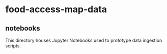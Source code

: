 # food-access-map-data
## notebooks

This directory houses Jupyter Notebooks used to prototype data ingestion scripts.
